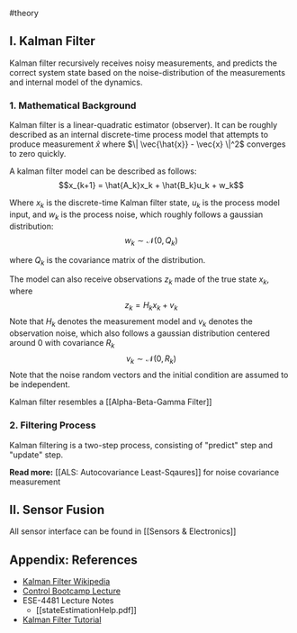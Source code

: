 #theory 


## I. Kalman Filter

Kalman filter recursively receives noisy measurements, and predicts the correct system state based on the noise-distribution of the measurements and internal model of the dynamics. 

### 1. Mathematical Background

Kalman filter is a linear-quadratic estimator (observer). It can be roughly described as an internal discrete-time process model that attempts to produce measurement $\hat{x}$ where $\| \vec{\hat{x}} - \vec{x} \|^2$ converges to zero quickly.

A kalman filter model can be described as follows:
$$x_{k+1} = \hat{A_k}x_k + \hat{B_k}u_k + w_k$$

Where $x_k$ is the discrete-time Kalman filter state, $u_k$ is the process model input, and $w_k$ is the process noise, which roughly follows a gaussian distribution:
$$w_k \sim \mathcal{N}(0,Q_k)$$

where $Q_k$ is the covariance matrix of the distribution.

The model can also receive observations $z_k$ made of the true state $x_k$, where
$$z_k = H_k x_k + v_k$$
Note that $H_k$ denotes the measurement model and $v_k$ denotes the observation noise, which also follows a gaussian distribution centered around 0 with covariance $R_k$
$$v_k \sim \mathcal{N}(0,R_k)$$
Note that the noise random vectors and the initial condition are assumed to be independent. 

Kalman filter resembles a [[Alpha-Beta-Gamma Filter]]


### 2. Filtering Process

Kalman filtering is a two-step process, consisting of "predict" step and "update" step. 

**Read more:** [[ALS: Autocovariance Least-Sqaures]] for noise covariance measurement


## II. Sensor Fusion

All sensor interface can be found in [[Sensors & Electronics]]


## Appendix: References
- [Kalman Filter Wikipedia](https://en.wikipedia.org/wiki/Kalman_filter)
- [Control Bootcamp Lecture](https://www.youtube.com/watch?v=s_9InuQAx-g)
- ESE-4481 Lecture Notes
	- [[stateEstimationHelp.pdf]]
- [Kalman Filter Tutorial](https://www.kalmanfilter.net/kalman1d.html#page-top)
